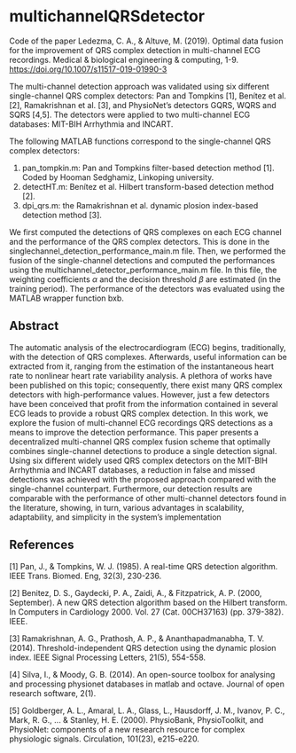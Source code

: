 # multichannelQRSdetector

Code of the paper Ledezma, C. A., & Altuve, M. (2019). Optimal data fusion for the improvement of QRS complex detection in multi-channel ECG recordings. Medical & biological engineering & computing, 1-9. https://doi.org/10.1007/s11517-019-01990-3

The multi-channel detection approach was validated using six different single-channel QRS complex detectors: Pan and Tompkins [1], Benítez et al. [2], Ramakrishnan et al. [3], and PhysioNet’s detectors GQRS, WQRS and SQRS [4,5]. The detectors were applied to two multi-channel ECG databases: MIT-BIH Arrhythmia and INCART.

The following MATLAB functions correspond to the single-channel QRS complex detectors:
1. pan_tompkin.m: Pan and Tompkins filter-based detection method [1]. Coded by Hooman Sedghamiz, Linkoping university.
2. detectHT.m: Benítez et al. Hilbert transform-based detection method [2].
3. dpi_qrs.m: the Ramakrishnan et al. dynamic plosion index-based detection method [3].

We first computed the detections of QRS complexes on each ECG channel and the performance of the QRS complex detectors. This is done in the singlechannel_detection_performance_main.m file. Then, we performed the fusion of the single-channel detections and computed the performances using the multichannel_detector_performance_main.m file. In this file, the weighting coefficients $\alpha$ and the decision threshold $\beta$ are estimated (in the training period). The performance of the detectors was evaluated using the MATLAB wrapper function bxb.

## Abstract
The automatic analysis of the electrocardiogram (ECG) begins, traditionally, with the detection of QRS complexes. Afterwards, useful information can be extracted from it, ranging from the estimation of the instantaneous heart rate to nonlinear heart rate variability analysis. A plethora of works have been published on this topic; consequently, there exist many QRS complex detectors with high-performance values. However, just a few detectors have been conceived that profit from the information contained in several ECG leads to provide a robust QRS complex detection. In this work, we explore the fusion of multi-channel ECG recordings QRS detections as a means to improve the detection performance. This paper presents a decentralized multi-channel QRS complex fusion scheme that optimally combines single-channel detections to produce a single detection signal. Using six different widely used QRS complex detectors on the MIT-BIH Arrhythmia and INCART databases, a reduction in false and missed detections was achieved with the proposed approach compared with the single-channel counterpart. Furthermore, our detection results are comparable with the performance of other multi-channel detectors found in the literature, showing, in turn, various advantages in scalability, adaptability, and simplicity in the system’s implementation

## References

[1] Pan, J., & Tompkins, W. J. (1985). A real-time QRS detection algorithm. IEEE Trans. Biomed. Eng, 32(3), 230-236.

[2] Benitez, D. S., Gaydecki, P. A., Zaidi, A., & Fitzpatrick, A. P. (2000, September). A new QRS detection algorithm based on the Hilbert transform. In Computers in Cardiology 2000. Vol. 27 (Cat. 00CH37163) (pp. 379-382). IEEE.

[3] Ramakrishnan, A. G., Prathosh, A. P., & Ananthapadmanabha, T. V. (2014). Threshold-independent QRS detection using the dynamic plosion index. IEEE Signal Processing Letters, 21(5), 554-558.

[4] Silva, I., & Moody, G. B. (2014). An open-source toolbox for analysing and processing physionet databases in matlab and octave. Journal of open research software, 2(1).

[5] Goldberger, A. L., Amaral, L. A., Glass, L., Hausdorff, J. M., Ivanov, P. C., Mark, R. G., ... & Stanley, H. E. (2000). PhysioBank, PhysioToolkit, and PhysioNet: components of a new research resource for complex physiologic signals. Circulation, 101(23), e215-e220.

